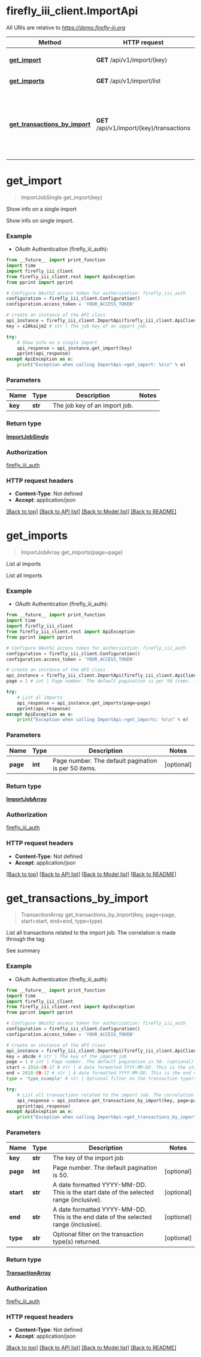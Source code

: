 # firefly_iii_client.ImportApi

All URIs are relative to *https://demo.firefly-iii.org*

Method | HTTP request | Description
------------- | ------------- | -------------
[**get_import**](ImportApi.md#get_import) | **GET** /api/v1/import/{key} | Show info on a single import
[**get_imports**](ImportApi.md#get_imports) | **GET** /api/v1/import/list | List al imports
[**get_transactions_by_import**](ImportApi.md#get_transactions_by_import) | **GET** /api/v1/import/{key}/transactions | List all transactions related to the import job. The correlation is made through the tag.


# **get_import**
> ImportJobSingle get_import(key)

Show info on a single import

Show info on single import.

### Example

* OAuth Authentication (firefly_iii_auth): 
```python
from __future__ import print_function
import time
import firefly_iii_client
from firefly_iii_client.rest import ApiException
from pprint import pprint

# Configure OAuth2 access token for authorization: firefly_iii_auth
configuration = firefly_iii_client.Configuration()
configuration.access_token = 'YOUR_ACCESS_TOKEN'

# create an instance of the API class
api_instance = firefly_iii_client.ImportApi(firefly_iii_client.ApiClient(configuration))
key = x2Akaijm2 # str | The job key of an import job.

try:
    # Show info on a single import
    api_response = api_instance.get_import(key)
    pprint(api_response)
except ApiException as e:
    print("Exception when calling ImportApi->get_import: %s\n" % e)
```

### Parameters

Name | Type | Description  | Notes
------------- | ------------- | ------------- | -------------
 **key** | **str**| The job key of an import job. | 

### Return type

[**ImportJobSingle**](ImportJobSingle.md)

### Authorization

[firefly_iii_auth](../README.md#firefly_iii_auth)

### HTTP request headers

 - **Content-Type**: Not defined
 - **Accept**: application/json

[[Back to top]](#) [[Back to API list]](../README.md#documentation-for-api-endpoints) [[Back to Model list]](../README.md#documentation-for-models) [[Back to README]](../README.md)

# **get_imports**
> ImportJobArray get_imports(page=page)

List al imports

List all imports

### Example

* OAuth Authentication (firefly_iii_auth): 
```python
from __future__ import print_function
import time
import firefly_iii_client
from firefly_iii_client.rest import ApiException
from pprint import pprint

# Configure OAuth2 access token for authorization: firefly_iii_auth
configuration = firefly_iii_client.Configuration()
configuration.access_token = 'YOUR_ACCESS_TOKEN'

# create an instance of the API class
api_instance = firefly_iii_client.ImportApi(firefly_iii_client.ApiClient(configuration))
page = 1 # int | Page number. The default pagination is per 50 items. (optional)

try:
    # List al imports
    api_response = api_instance.get_imports(page=page)
    pprint(api_response)
except ApiException as e:
    print("Exception when calling ImportApi->get_imports: %s\n" % e)
```

### Parameters

Name | Type | Description  | Notes
------------- | ------------- | ------------- | -------------
 **page** | **int**| Page number. The default pagination is per 50 items. | [optional] 

### Return type

[**ImportJobArray**](ImportJobArray.md)

### Authorization

[firefly_iii_auth](../README.md#firefly_iii_auth)

### HTTP request headers

 - **Content-Type**: Not defined
 - **Accept**: application/json

[[Back to top]](#) [[Back to API list]](../README.md#documentation-for-api-endpoints) [[Back to Model list]](../README.md#documentation-for-models) [[Back to README]](../README.md)

# **get_transactions_by_import**
> TransactionArray get_transactions_by_import(key, page=page, start=start, end=end, type=type)

List all transactions related to the import job. The correlation is made through the tag.

See summary 

### Example

* OAuth Authentication (firefly_iii_auth): 
```python
from __future__ import print_function
import time
import firefly_iii_client
from firefly_iii_client.rest import ApiException
from pprint import pprint

# Configure OAuth2 access token for authorization: firefly_iii_auth
configuration = firefly_iii_client.Configuration()
configuration.access_token = 'YOUR_ACCESS_TOKEN'

# create an instance of the API class
api_instance = firefly_iii_client.ImportApi(firefly_iii_client.ApiClient(configuration))
key = abcde # str | The key of the import job
page = 1 # int | Page number. The default pagination is 50. (optional)
start = 2018-09-17 # str | A date formatted YYYY-MM-DD. This is the start date of the selected range (inclusive).  (optional)
end = 2018-09-17 # str | A date formatted YYYY-MM-DD. This is the end date of the selected range (inclusive).  (optional)
type = 'type_example' # str | Optional filter on the transaction type(s) returned. (optional)

try:
    # List all transactions related to the import job. The correlation is made through the tag.
    api_response = api_instance.get_transactions_by_import(key, page=page, start=start, end=end, type=type)
    pprint(api_response)
except ApiException as e:
    print("Exception when calling ImportApi->get_transactions_by_import: %s\n" % e)
```

### Parameters

Name | Type | Description  | Notes
------------- | ------------- | ------------- | -------------
 **key** | **str**| The key of the import job | 
 **page** | **int**| Page number. The default pagination is 50. | [optional] 
 **start** | **str**| A date formatted YYYY-MM-DD. This is the start date of the selected range (inclusive).  | [optional] 
 **end** | **str**| A date formatted YYYY-MM-DD. This is the end date of the selected range (inclusive).  | [optional] 
 **type** | **str**| Optional filter on the transaction type(s) returned. | [optional] 

### Return type

[**TransactionArray**](TransactionArray.md)

### Authorization

[firefly_iii_auth](../README.md#firefly_iii_auth)

### HTTP request headers

 - **Content-Type**: Not defined
 - **Accept**: application/json

[[Back to top]](#) [[Back to API list]](../README.md#documentation-for-api-endpoints) [[Back to Model list]](../README.md#documentation-for-models) [[Back to README]](../README.md)

